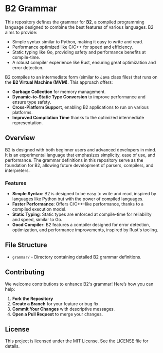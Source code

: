 # B2 Grammar
This repository defines the grammar for **B2**, a compiled programming language designed to combine the best features of various languages. B2 aims to provide:

- Simple syntax similar to Python, making it easy to write and read.
- Performance optimized like C/C++ for speed and efficiency.
- Static typing like Go, providing safety and performance benefits at compile-time.
- A robust compiler experience like Rust, ensuring great optimization and error detection.

B2 compiles to an intermediate form (similar to Java class files) that runs on the **B2 Virtual Machine (MVM)**. This approach offers:

- **Garbage Collection** for memory management.
- **Dynamic-to-Static Type Conversion** to improve performance and ensure type safety.
- **Cross-Platform Support**, enabling B2 applications to run on various platforms.
- **Improved Compilation Time** thanks to the optimized intermediate representation.

## Overview
B2 is designed with both beginner users and advanced developers in mind. It is an experimental language that emphasizes simplicity, ease of use, and performance. The grammar definitions in this repository serve as the foundation for B2, allowing future development of parsers, compilers, and interpreters.

### Features
- **Simple Syntax**: B2 is designed to be easy to write and read, inspired by languages like Python but with the power of compiled languages.
- **Faster Performance**: Offers C/C++-like performance, thanks to a compiled execution model.
- **Static Typing**: Static types are enforced at compile-time for reliability and speed, similar to Go.
- **Good Compiler**: B2 features a compiler designed for error detection, optimization, and performance improvements, inspired by Rust's tooling.


## File Structure
- `grammar/` - Directory containing detailed B2 grammar definitions.

## Contributing
We welcome contributions to enhance B2's grammar! Here’s how you can help:
1. **Fork the Repository**
2. **Create a Branch** for your feature or bug fix.
3. **Commit Your Changes** with descriptive messages.
4. **Open a Pull Request** to merge your changes.

## License
This project is licensed under the MIT License. See the [LICENSE](LICENSE) file for details.
